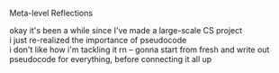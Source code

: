 Meta-level Reflections

okay it's been a while since I've made a large-scale CS project  
i just re-realized the importance of pseudocode  
i don't like how i'm tackling it rn – gonna start from fresh and write out pseudocode for everything, before connecting it all up  
